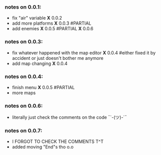 ### notes on 0.0.1:
- fix "air" variable **X** 0.0.2
- add more platforms **X** 0.0.3 #PARTIAL
- add enemies **X** 0.0.5 #PARTIAL **X** 0.0.6
  
### notes on 0.0.3:
- fix whatever happened with the map editor **X** 0.0.4 #either fixed it by accident or just doesn't bother me anymore
- add map changing **X** 0.0.4

### notes on 0.0.4:
- finish menu **X** 0.0.5 #PARTIAL
- more maps

### notes on 0.0.6:
- literally just check the comments on the code ¯`-(ツ)-´¯

### notes on 0.0.7:
- I FORGOT TO CHECK THE COMMENTS T^T
- added moving "End"s tho o.o
